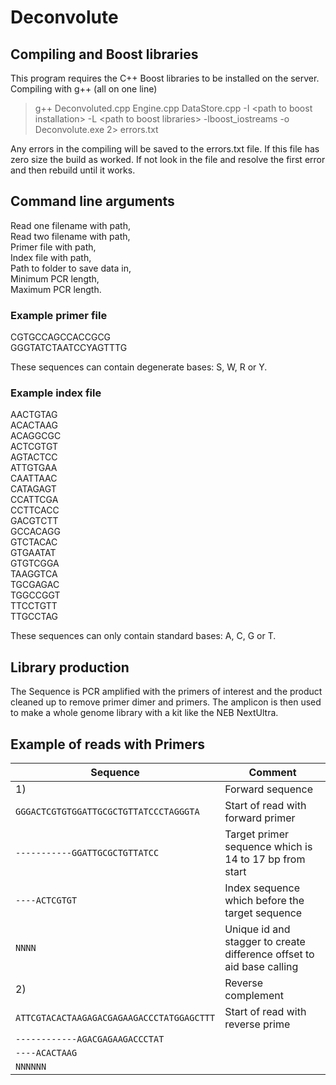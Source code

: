 # Deconvolute

## Compiling and Boost libraries
This program requires the C++ Boost libraries to be installed on the server.  
Compiling with g++ (all on one line)

> g++ Deconvoluted.cpp Engine.cpp DataStore.cpp -I \<path to boost installation\> -L \<path to boost libraries\> -lboost_iostreams -o Deconvolute.exe 2> errors.txt

Any errors in the compiling will be saved to the errors.txt file. If this file has zero size the build as worked. If not look in the file and resolve the first error and then rebuild until it works.

## Command line arguments

Read one filename with path,  
Read two filename with path,  
Primer file with path,  
Index file with path,  
Path to folder to save data in,  
Minimum PCR length,  
Maximum PCR length.  
 

### Example primer file
CGTGCCAGCCACCGCG  
GGGTATCTAATCCYAGTTTG   

These sequences can contain degenerate bases: S, W, R or Y.

### Example index file
AACTGTAG  
ACACTAAG  
ACAGGCGC  
ACTCGTGT  
AGTACTCC  
ATTGTGAA  
CAATTAAC  
CATAGAGT  
CCATTCGA  
CCTTCACC  
GACGTCTT   
GCCACAGG  
GTCTACAC  
GTGAATAT  
GTGTCGGA  
TAAGGTCA  
TGCGAGAC  
TGGCCGGT  
TTCCTGTT  
TTGCCTAG  

These sequences can only contain standard bases: A, C, G or T.

## Library production

The Sequence is PCR amplified with the primers of interest and the product cleaned up to remove primer dimer and primers. The amplicon is then used to make a whole genome library with a kit like the NEB NextUltra.   

## Example of reads with Primers

|Sequence|Comment|
|-|-|
|1)|Forward sequence|
|``GGGACTCGTGTGGATTGCGCTGTTATCCCTAGGGTA``| Start of read with forward primer|
|``-----------GGATTGCGCTGTTATCC``|Target primer sequence which is 14 to 17 bp from start|
|``----ACTCGTGT``|Index sequence which before the target sequence|
|``NNNN``|Unique id and stagger to create difference offset to aid base calling|
|2)|Reverse complement|
|``ATTCGTACACTAAGAGACGAGAAGACCCTATGGAGCTTT``|Start of read with reverse prime|
|``------------AGACGAGAAGACCCTAT``||
|``----ACACTAAG``||
|``NNNNNN``||

